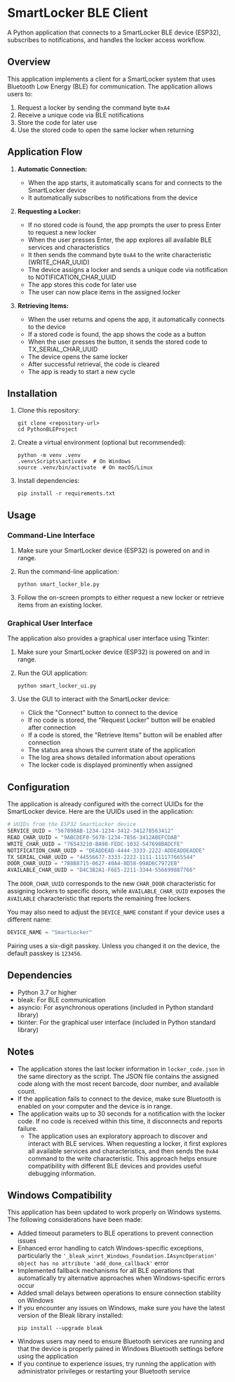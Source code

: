 # SmartLocker BLE Client

A Python application that connects to a SmartLocker BLE device (ESP32), subscribes to notifications, and handles the locker access workflow.

## Overview

This application implements a client for a SmartLocker system that uses Bluetooth Low Energy (BLE) for communication. The application allows users to:

1. Request a locker by sending the command byte `0xA4`
2. Receive a unique code via BLE notifications
3. Store the code for later use
4. Use the stored code to open the same locker when returning

## Application Flow

1. **Automatic Connection:**
   - When the app starts, it automatically scans for and connects to the SmartLocker device
   - It automatically subscribes to notifications from the device

2. **Requesting a Locker:**
   - If no stored code is found, the app prompts the user to press Enter to request a new locker
   - When the user presses Enter, the app explores all available BLE services and characteristics
   - It then sends the command byte `0xA4` to the write characteristic (WRITE_CHAR_UUID)
   - The device assigns a locker and sends a unique code via notification to NOTIFICATION_CHAR_UUID
   - The app stores this code for later use
   - The user can now place items in the assigned locker

3. **Retrieving Items:**
   - When the user returns and opens the app, it automatically connects to the device
   - If a stored code is found, the app shows the code as a button
   - When the user presses the button, it sends the stored code to TX_SERIAL_CHAR_UUID
   - The device opens the same locker
   - After successful retrieval, the code is cleared
   - The app is ready to start a new cycle

## Installation

1. Clone this repository:
   ```
   git clone <repository-url>
   cd PythonBLEProject
   ```

2. Create a virtual environment (optional but recommended):
   ```
   python -m venv .venv
   .venv\Scripts\activate  # On Windows
   source .venv/bin/activate  # On macOS/Linux
   ```

3. Install dependencies:
   ```
   pip install -r requirements.txt
   ```

## Usage

### Command-Line Interface

1. Make sure your SmartLocker device (ESP32) is powered on and in range.

2. Run the command-line application:
   ```
   python smart_locker_ble.py
   ```

3. Follow the on-screen prompts to either request a new locker or retrieve items from an existing locker.

### Graphical User Interface

The application also provides a graphical user interface using Tkinter:

1. Make sure your SmartLocker device (ESP32) is powered on and in range.

2. Run the GUI application:
   ```
   python smart_locker_ui.py
   ```

3. Use the GUI to interact with the SmartLocker device:
   - Click the "Connect" button to connect to the device
   - If no code is stored, the "Request Locker" button will be enabled after connection
   - If a code is stored, the "Retrieve Items" button will be enabled after connection
   - The status area shows the current state of the application
   - The log area shows detailed information about operations
   - The locker code is displayed prominently when assigned

## Configuration

The application is already configured with the correct UUIDs for the SmartLocker device. Here are the UUIDs used in the application:

```python
# UUIDs from the ESP32 SmartLocker device
SERVICE_UUID = "567890AB-1234-1234-3412-341278563412"
READ_CHAR_UUID = "9ABCDEF0-5678-1234-7856-3412ABEFCDAB"
WRITE_CHAR_UUID = "76543210-BA98-FEDC-1032-547698BADCFE"
NOTIFICATION_CHAR_UUID = "DEADDEAD-4444-3333-2222-ADDEADDEADDE"
TX_SERIAL_CHAR_UUID = "44556677-3333-2222-1111-111177665544"
DOOR_CHAR_UUID = "7B8B8715-0627-40A4-8D58-09AD6C7972EB"
AVAILABLE_CHAR_UUID = "D4C3B2A1-F6E5-2211-3344-556699887766"
```

The `DOOR_CHAR_UUID` corresponds to the new `CHAR_DOOR` characteristic for
assigning lockers to specific doors, while `AVAILABLE_CHAR_UUID` exposes the
`AVAILABLE` characteristic that reports the remaining free lockers.

You may also need to adjust the `DEVICE_NAME` constant if your device uses a different name:

```python
DEVICE_NAME = "SmartLocker"
```

Pairing uses a six-digit passkey. Unless you changed it on the device, the
default passkey is `123456`.

## Dependencies

- Python 3.7 or higher
- bleak: For BLE communication
- asyncio: For asynchronous operations (included in Python standard library)
- tkinter: For the graphical user interface (included in Python standard library)

## Notes

- The application stores the last locker information in `locker_code.json` in the same directory as the script. The JSON file contains the assigned code along with the most recent barcode, door number, and available count.
- If the application fails to connect to the device, make sure Bluetooth is enabled on your computer and the device is in range.
- The application waits up to 30 seconds for a notification with the locker code. If no code is received within this time, it disconnects and reports failure.
  - The application uses an exploratory approach to discover and interact with BLE services. When requesting a locker, it first explores all available services and characteristics, and then sends the `0xA4` command to the write characteristic. This approach helps ensure compatibility with different BLE devices and provides useful debugging information.

## Windows Compatibility

This application has been updated to work properly on Windows systems. The following considerations have been made:

- Added timeout parameters to BLE operations to prevent connection issues
- Enhanced error handling to catch Windows-specific exceptions, particularly the `'_bleak_winrt_Windows_Foundation.IAsyncOperation' object has no attribute 'add_done_callback'` error
- Implemented fallback mechanisms for all BLE operations that automatically try alternative approaches when Windows-specific errors occur
- Added small delays between operations to ensure connection stability on Windows
- If you encounter any issues on Windows, make sure you have the latest version of the Bleak library installed:
  ```
  pip install --upgrade bleak
  ```
- Windows users may need to ensure Bluetooth services are running and that the device is properly paired in Windows Bluetooth settings before using the application
- If you continue to experience issues, try running the application with administrator privileges or restarting your Bluetooth service
